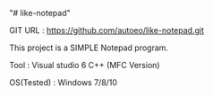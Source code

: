 "# like-notepad" 

GIT URL : https://github.com/autoeo/like-notepad.git

This project is a SIMPLE Notepad program.

Tool : Visual studio 6 C++ (MFC Version)

OS(Tested) : Windows 7/8/10
